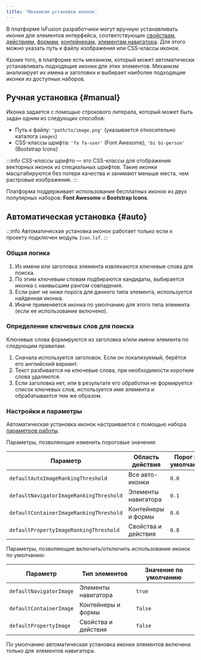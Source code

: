 ```yaml
---
title: 'Механизм установки иконок'
---
```


В платформе lsFusion разработчики могут вручную устанавливать иконки для элементов интерфейса, соответствующих [свойствам](Properties.md), [действиям](Actions.md), [формам](Forms.md), [контейнерам](Form_design.md#containers), [элементам навигатора](Navigator.md). Для этого можно указать путь к файлу изображения или CSS-классы иконок.

Кроме того, в платформе есть механизм, который может автоматически устанавливать подходящие иконки для этих элементов. Механизм анализирует их имена и заголовки и выбирает наиболее подходящие иконки из доступных наборов.

## Ручная установка {#manual}

Иконка задается с помощью строкового литерала, который может быть задан одним из следующих способов:

- Путь к файлу: `'path/to/image.png'` (указывается относительно каталога `images`)
- CSS-классы шрифта: `'fa fa-user'` (Font Awesome), `'bi bi-person'` (Bootstrap Icons)

:::info
*CSS-классы шрифта* — это CSS-классы для отображения векторных иконок из специальных шрифтов. Такие иконки масштабируются без потери качества и занимают меньше места, чем растровые изображения.
:::

Платформа поддерживает использование бесплатных иконок из двух популярных наборов: **Font Awesome** и **Bootstrap Icons**.

## Автоматическая установка {#auto}

:::info
Автоматическая установка иконок работает только если к проекту подключен модуль `Icon.lsf`. 
:::


### Общая логика

1. Из имени или заголовка элемента извлекаются ключевые слова для поиска.
2. По этим ключевым словам подбираются кандидаты, выбирается иконка с наивысшим рангом совпадения.
3. Если ранг не ниже порога для данного типа элемента, используется найденная иконка.
4. Иначе применяется иконка по умолчанию для этого типа элемента (если ее использование включено).

### Определение ключевых слов для поиска

Ключевые слова формируются из заголовка и/или имени элемента по следующим правилам:

1. Сначала используется заголовок. Если он локализуемый, берётся его английский вариант.
2. Текст разбивается на ключевые слова, при необходимости короткие слова удаляются.
3. Если заголовка нет, или в результате его обработки не формируется список ключевых слов, используется имя элемента и обрабатывается тем же образом.

### Настройки и параметры

Автоматическая установка иконок настраивается с помощью набора [параметров работы](Working_parameters.md#iconSettings).

Параметры, позволяющие изменить пороговые значения:

| Параметр                                   | Область действия                      | Порог по умолчанию |
|--------------------------------------------|---------------------------------------|--------------------|
| `defaultAutoImageRankingThreshold`         | Все авто-иконки                       | `0.0`              |
| `defaultNavigatorImageRankingThreshold`    | Элементы навигатора                   | `0.1`              |
| `defaultContainerImageRankingThreshold`    | Контейнеры и формы                    | `0.6`              |
| `defaultPropertyImageRankingThreshold`     | Свойства и действия                   | `0.8`              |

Параметры, позволяющие включить/отключить использование иконок по умолчанию:

| Параметр                   | Тип элементов           | Значение по умолчанию |
|----------------------------|-------------------------|-----------------------|
| `defaultNavigatorImage`    | Элементы навигатора     | `true`                |
| `defaultContainerImage`    | Контейнеры и формы      | `false`               |
| `defaultPropertyImage`     | Свойства и действия     | `false`               |

По умолчанию автоматическая установка иконки элементов включена только для элементов навигатора. 